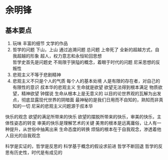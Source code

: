 # 余明锋 
## 基本要点
1. 玩味
	丰富的细节
	文学的作品
2. 哲学的问题
	下山，上山
	通过追溯问题
总问题
上帝死了
全新的超越方式，自我超越的形象 
超人，权力意志和永恒轮回思想  
哲学史首先是问题史
不局限于狭隘的概念，着眼于时代的问题
尼采思想的反叛性
3. 悲观主义不等于悲剧精神
4. 悲观主义不只是个人的气质
	每个人的基本处境
	人是有限的存在者，对自己的有限性的意识 
叔本华的悲观主义
生命就是欲望
	欲望无法得到根本满足
	物质欲望，精神欲望
	钟摆说
	生命从根本上是无意义的
以目的论世界观的瓦解为出发点，彻底显露现代世界的阴暗面
最神秘的是我们日用而不自知的，熟知而非真知的一切
尼采的悲观主义问题源于叔本华

快乐的观念
欲望的满足所带来的快乐
欲望的摆脱所带来的快乐，审美的快乐，主体性姿态的转变
审美的快乐是理解艺术的关键
美育的根本是远离庸俗，让人有一种提升，从世俗中抽离出来
生命态度的转换
烦恼的根本在于自我观念，渗透着他人目光的自我观念

科学是实证的，哲学是反思的
科学基于概念的假设求前进
哲学不断回退
哲学的反思有历史性，时代是有成见的 
  
